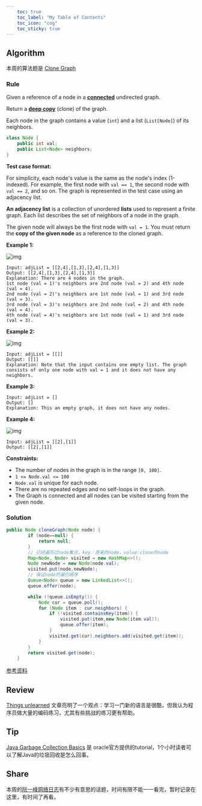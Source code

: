```yaml
---
    toc: true
    toc_label: "My Table of Contents"
    toc_icon: "cog"
    toc_sticky: true
---
```


## Algorithm

本周的算法题是  [Clone Graph](https://leetcode.com/problems/clone-graph/)

### **Rule**

Given a reference of a node in a **[connected](https://en.wikipedia.org/wiki/Connectivity_(graph_theory)#Connected_graph)** undirected graph.

Return a [**deep copy**](https://en.wikipedia.org/wiki/Object_copying#Deep_copy) (clone) of the graph.

Each node in the graph contains a value (`int`) and a list (`List[Node]`) of its neighbors.

```java
class Node {
    public int val;
    public List<Node> neighbors;
}
```

 

**Test case format:**

For simplicity, each node's value is the same as the node's index (1-indexed). For example, the first node with `val == 1`, the second node with `val == 2`, and so on. The graph is represented in the test case using an adjacency list.

**An adjacency list** is a collection of unordered **lists** used to represent a finite graph. Each list describes the set of neighbors of a node in the graph.

The given node will always be the first node with `val = 1`. You must return the **copy of the given node** as a reference to the cloned graph.

 

**Example 1:**

![img](https://assets.leetcode.com/uploads/2019/11/04/133_clone_graph_question.png)

```
Input: adjList = [[2,4],[1,3],[2,4],[1,3]]
Output: [[2,4],[1,3],[2,4],[1,3]]
Explanation: There are 4 nodes in the graph.
1st node (val = 1)'s neighbors are 2nd node (val = 2) and 4th node (val = 4).
2nd node (val = 2)'s neighbors are 1st node (val = 1) and 3rd node (val = 3).
3rd node (val = 3)'s neighbors are 2nd node (val = 2) and 4th node (val = 4).
4th node (val = 4)'s neighbors are 1st node (val = 1) and 3rd node (val = 3).
```

**Example 2:**

![img](https://assets.leetcode.com/uploads/2020/01/07/graph.png)

```
Input: adjList = [[]]
Output: [[]]
Explanation: Note that the input contains one empty list. The graph consists of only one node with val = 1 and it does not have any neighbors.
```

**Example 3:**

```
Input: adjList = []
Output: []
Explanation: This an empty graph, it does not have any nodes.
```

**Example 4:**

![img](https://assets.leetcode.com/uploads/2020/01/07/graph-1.png)

```
Input: adjList = [[2],[1]]
Output: [[2],[1]]
```

 

**Constraints:**

- The number of nodes in the graph is in the range `[0, 100]`.
- `1 <= Node.val <= 100`
- `Node.val` is unique for each node.
- There are no repeated edges and no self-loops in the graph.
- The Graph is connected and all nodes can be visited starting from the given node.

### **Solution**

```java
public Node cloneGraph(Node node) {
        if (node==null) {
            return null;
        }
        // 已经遍历过node集合，key：原来的node，value:clone的node
        Map<Node, Node> visited = new HashMap<>();
        Node newNode = new Node(node.val);
        visited.put(node,newNode);
        // 保证node的遍历顺序
        Queue<Node> queue = new LinkedList<>();
        queue.offer(node);

        while (!queue.isEmpty()) {
            Node cur = queue.poll();
            for (Node item : cur.neighbors) {
                if (!visited.containsKey(item)) {
                    visited.put(item,new Node(item.val));
                    queue.offer(item);
                }
                visited.get(cur).neighbors.add(visited.get(item));
            }
        }
        return visited.get(node);
    }
```

[参考资料](https://leetcode.com/problems/clone-graph/discuss/1496599/Java-or-TC%3A-O(V%2BE)-or-SC%3A-O(V)-or-Both-BFS-and-DFS-Solutions)

## Review

[Things unlearned](https://scattered-thoughts.net/writing/things-unlearned/) 文章亮明了一个观点：学习一门新的语言是很酷，但我认为程序员做大量的编码练习，尤其有些挑战的练习更有帮助。


## Tip

[Java Garbage Collection Basics](https://www.oracle.com/webfolder/technetwork/tutorials/obe/java/gc01/index.html#overview) 是 oracle官方提供的tutorial，1个小时读者可以了解Java的垃圾回收是怎么回事。

## Share

本周的[阮一峰网络日志](https://mp.weixin.qq.com/s/HSF8vVZNxiUwhm0a6lp90Q)有不少有意思的话题，时间有限不能一一看完，暂时记录在这里，有时间了再看。
